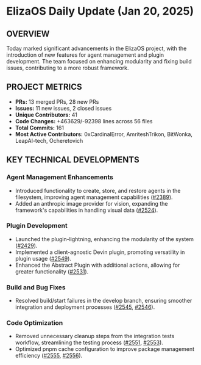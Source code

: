 # ElizaOS Daily Update (Jan 20, 2025)

## OVERVIEW

Today marked significant advancements in the ElizaOS project, with the introduction of new features for agent management and plugin development. The team focused on enhancing modularity and fixing build issues, contributing to a more robust framework.

## PROJECT METRICS

- **PRs:** 13 merged PRs, 28 new PRs
- **Issues:** 11 new issues, 2 closed issues
- **Unique Contributors:** 41
- **Code Changes:** +463629/-92398 lines across 56 files
- **Total Commits:** 161
- **Most Active Contributors:** 0xCardinalError, AmriteshTrikon, BitWonka, LeapAI-tech, Ocheretovich

## KEY TECHNICAL DEVELOPMENTS

### Agent Management Enhancements

- Introduced functionality to create, store, and restore agents in the filesystem, improving agent management capabilities ([#2389](https://github.com/elizaos/eliza/pull/2389)).
- Added an anthropic image provider for vision, expanding the framework's capabilities in handling visual data ([#2524](https://github.com/elizaos/eliza/pull/2524)).

### Plugin Development

- Launched the plugin-lightning, enhancing the modularity of the system ([#2429](https://github.com/elizaos/eliza/pull/2429)).
- Implemented a client-agnostic Devin plugin, promoting versatility in plugin usage ([#2549](https://github.com/elizaos/eliza/pull/2549)).
- Enhanced the Abstract Plugin with additional actions, allowing for greater functionality ([#2531](https://github.com/elizaos/eliza/pull/2531)).

### Build and Bug Fixes

- Resolved build/start failures in the develop branch, ensuring smoother integration and deployment processes ([#2545](https://github.com/elizaos/eliza/pull/2545), [#2546](https://github.com/elizaos/eliza/pull/2546)).

### Code Optimization

- Removed unnecessary cleanup steps from the integration tests workflow, streamlining the testing process ([#2551](https://github.com/elizaos/eliza/pull/2551), [#2553](https://github.com/elizaos/eliza/pull/2553)).
- Optimized pnpm cache configuration to improve package management efficiency ([#2555](https://github.com/elizaos/eliza/pull/2555), [#2556](https://github.com/elizaos/eliza/pull/2556)).

